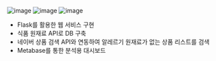 ![image](https://user-images.githubusercontent.com/110089410/222087986-42034224-f471-42dd-887a-edb60511ef25.png)
![image](https://user-images.githubusercontent.com/110089410/222087739-8e6041a8-7043-443b-8f49-75adfe85e083.png)
![image](https://user-images.githubusercontent.com/110089410/222087805-461b429d-ceb0-4ea4-ab88-306e90be2e5d.png)

- Flask를 활용한 웹 서비스 구현
- 식품 원재료 API로 DB 구축
- 네이버 상품 검색 API와 연동하여 알레르기 원재료가 없는 상품 리스트를 검색
- Metabase를 통한  분석용 대시보드
